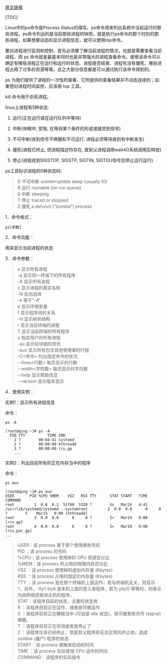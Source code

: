 [原文链接](https://www.cnblogs.com/peida/archive/2012/12/19/2824418.html)

[TOC]

Linux中的ps命令是Process Status的缩写。ps命令用来列出系统中当前运行的那些进程。ps命令列出的是当前那些进程的快照，就是执行ps命令的那个时刻的那些进程，如果想要动态的显示进程信息，就可以使用top命令。

要对进程进行监测和控制，首先必须要了解当前进程的情况，也就是需要查看当前进程，而 ps 命令就是最基本同时也是非常强大的进程查看命令。使用该命令可以确定有哪些进程正在运行和运行的状态、进程是否结束、进程有没有僵死、哪些进程占用了过多的资源等等。总之大部分信息都是可以通过执行该命令得到的。

ps 为我们提供了进程的一次性的查看，它所提供的查看结果并不动态连续的；如果想对进程时间监控，应该用 top 工具。

kill 命令用于杀死进程。

linux上进程有5种状态: 

1. 运行(正在运行或在运行队列中等待) 

2. 中断(休眠中, 受阻, 在等待某个条件的形成或接受到信号) 

3. 不可中断(收到信号不唤醒和不可运行, 进程必须等待直到有中断发生) 

4. 僵死(进程已终止, 但进程描述符存在, 直到父进程调用wait4()系统调用后释放) 

5. 停止(进程收到SIGSTOP, SIGSTP, SIGTIN, SIGTOU信号后停止运行运行) 

ps工具标识进程的5种状态码: 

> D 不可中断 uninterruptible sleep (usually IO)   
R 运行 runnable (on run queue)   
S 中断 sleeping   
T 停止 traced or stopped   
Z 僵死 a defunct (”zombie”) process   

1．命令格式：

```
ps[参数]
```

2．命令功能：

用来显示当前进程的状态

3．命令参数：

> a  显示所有进程  
-a 显示同一终端下的所有程序  
-A 显示所有进程  
c  显示进程的真实名称  
-N 反向选择  
-e 等于“-A”  
e  显示环境变量  
f  显示程序间的关系  
-H 显示树状结构  
r  显示当前终端的进程  
T  显示当前终端的所有程序  
u  指定用户的所有进程  
-au 显示较详细的资讯  
-aux 显示所有包含其他使用者的行程   
-C<命令> 列出指定命令的状况  
--lines<行数> 每页显示的行数  
--width<字符数> 每页显示的字符数  
--help 显示帮助信息  
--version 显示版本显示

4．使用实例：

实例1：显示所有进程信息

命令：

```
ps -A

[root@qing ~]# ps -A
  PID TTY          TIME CMD
    1 ?        00:04:41 systemd
    2 ?        00:00:00 kthreadd
    3 ?        00:00:00 rcu_gp
    ...
```
实例2：列出目前所有的正在内存当中的程序

命令：

```
ps aux

[root@qing ~]# ps aux
USER       PID %CPU %MEM    VSZ   RSS TTY      STAT START   TIME COMMAND
root         1  0.0  0.2  51740  5320 ?        Ss   Mar24   4:41 /usr/lib/systemd/systemd --systemroot         2  0.0  0.0      0     0 ?        S    Mar24   0:00 [kthreadd]
root         3  0.0  0.0      0     0 ?        I<   Mar24   0:00 [rcu_gp]
root         4  0.0  0.0      0     0 ?        I<   Mar24   0:00 [rcu_par_gp]
...
```

> USER：该 process 属于那个使用者账号的  
PID ：该 process 的号码  
%CPU：该 process 使用掉的 CPU 资源百分比  
%MEM：该 process 所占用的物理内存百分比  
VSZ ：该 process 使用掉的虚拟内存量 (Kbytes)  
RSS ：该 process 占用的固定的内存量 (Kbytes)  
TTY ：该 process 是在那个终端机上面运作，若与终端机无关，则显示 ?，另外， tty1-tty6 是本机上面的登入者程序，若为 pts/0 等等的，则表示为由网络连接进主机的程序。  
STAT：该程序目前的状态，主要的状态有  
R ：该程序目前正在运作，或者是可被运作  
S ：该程序目前正在睡眠当中 (可说是 idle 状态)，但可被某些讯号 (signal) 唤醒。  
T ：该程序目前正在侦测或者是停止了  
Z ：该程序应该已经终止，但是其父程序却无法正常的终止他，造成 zombie (疆尸) 程序的状态  
START：该 process 被触发启动的时间  
TIME ：该 process 实际使用 CPU 运作的时间  
COMMAND：该程序的实际指令